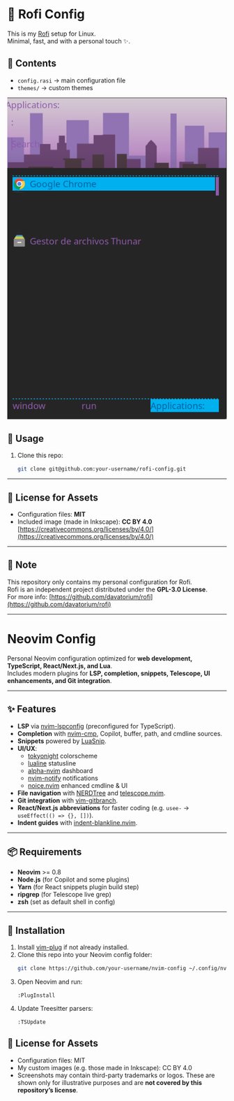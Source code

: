 # 🌸 Rofi Config

This is my [Rofi](https://github.com/davatorium/rofi) setup for Linux.  
Minimal, fast, and with a personal touch ✨.

## 📂 Contents
- `config.rasi` → main configuration file  
- `themes/` → custom themes  

![Rofi Preview](rofi-cyber-dusk-vector-theme/screen-shoot.png)

## 🚀 Usage
1. Clone this repo:
   ```bash
   git clone git@github.com:your-username/rofi-config.git
   ```

---

## 📜 License for Assets
- Configuration files: **MIT**  
- Included image (made in Inkscape): **CC BY 4.0**  
  [https://creativecommons.org/licenses/by/4.0/](https://creativecommons.org/licenses/by/4.0/)

---

## 📜 Note
This repository only contains my personal configuration for Rofi.  
Rofi is an independent project distributed under the **GPL-3.0 License**.  
For more info: [https://github.com/davatorium/rofi](https://github.com/davatorium/rofi)

---

# Neovim Config

Personal Neovim configuration optimized for **web development, TypeScript, React/Next.js, and Lua**.  
Includes modern plugins for **LSP, completion, snippets, Telescope, UI enhancements, and Git integration**.

---

## ✨ Features

- **LSP** via [nvim-lspconfig](https://github.com/neovim/nvim-lspconfig) (preconfigured for TypeScript).
- **Completion** with [nvim-cmp](https://github.com/hrsh7th/nvim-cmp), Copilot, buffer, path, and cmdline sources.
- **Snippets** powered by [LuaSnip](https://github.com/L3MON4D3/LuaSnip).
- **UI/UX**:  
  - [tokyonight](https://github.com/folke/tokyonight.nvim) colorscheme  
  - [lualine](https://github.com/nvim-lualine/lualine.nvim) statusline  
  - [alpha-nvim](https://github.com/goolord/alpha-nvim) dashboard  
  - [nvim-notify](https://github.com/rcarriga/nvim-notify) notifications  
  - [noice.nvim](https://github.com/folke/noice.nvim) enhanced cmdline & UI
- **File navigation** with [NERDTree](https://github.com/preservim/nerdtree) and [telescope.nvim](https://github.com/nvim-telescope/telescope.nvim).
- **Git integration** with [vim-gitbranch](https://github.com/itchyny/vim-gitbranch).
- **React/Next.js abbreviations** for faster coding (e.g. `usee-` → `useEffect(() => {}, [])`).
- **Indent guides** with [indent-blankline.nvim](https://github.com/lukas-reineke/indent-blankline.nvim).

---

## 📦 Requirements

- **Neovim** >= 0.8  
- **Node.js** (for Copilot and some plugins)  
- **Yarn** (for React snippets plugin build step)  
- **ripgrep** (for Telescope live grep)  
- **zsh** (set as default shell in config)  

---

## 🚀 Installation

1. Install [vim-plug](https://github.com/junegunn/vim-plug) if not already installed.  
2. Clone this repo into your Neovim config folder:
   ```bash
   git clone https://github.com/your-username/nvim-config ~/.config/nvim
   ```
3. Open Neovim and run:
   ```vim
   :PlugInstall
   ```
4. Update Treesitter parsers:
   ```vim
   :TSUpdate
   ```

## 📜 License for Assets
- Configuration files: MIT  
- My custom images (e.g. those made in Inkscape): CC BY 4.0  
- Screenshots may contain third-party trademarks or logos.
  These are shown only for illustrative purposes and are **not covered by this repository’s license**.
